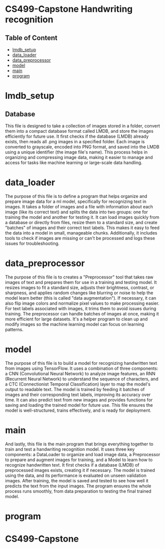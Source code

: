 # CS499-Capstone Handwriting recognition

## Table of Content 

* [lmdb_setup](#lmbd_setup)
* [data_loader](#data_loader)
* [data_preprocessor](#data_preprocessor)
* [model](#model)
* [main](#main)
* [program](#program)


# lmdb_setup
## Database 
This file is designed to take a collection of images stored in a folder, convert them into a compact database format called LMDB, and store the images efficiently for future use. It first checks if the database (LMDB) already exists, then reads all .png images in a specified folder. Each image is converted to grayscale, encoded into PNG format, and saved into the LMDB using a unique identifier (the image file's name). This process helps in organizing and compressing image data, making it easier to manage and access for tasks like machine learning or large-scale data handling.

# data_loader
The purpose of this file is to define a program that helps organize and prepare image data for a ml model, specifically for recognizing text in images. It takes a folder of images and a file with information about each image (like its correct text) and splits the data into two groups: one for training the model and another for testing it. It can load images quickly from a database or directly from files, resize them to a standard size, and create "batches" of images and their correct text labels. This makes it easy to feed the data into a model in small, manageable chunks. Additionally, it includes tools to check if images are missing or can't be processed and logs these issues for troubleshooting.

# data_preprocessor 
The purpose of this file is to creates a "Preprocessor" tool that takes raw images of text and prepares them for use in a training and testing model. It resizes images to fit a standard size, adjusts their brightness, contrast, or sharpness, and applies random changes like blurring or noise to help the model learn better (this is called "data augmentation"). If necessary, it can also flip image colors and normalize pixel values to make processing easier. For text labels associated with images, it trims them to avoid issues during training. The preprocessor can handle batches of images at once, making it more efficient for large datasets. It's a helper program to clean up and modify images so the machine learning model can focus on learning patterns.

# model
The purpose of this file is to build a model for recognizing handwritten text from images using TensorFlow. It uses a combination of three components: a CNN (Convolutional Neural Network) to analyze image features, an RNN (Recurrent Neural Network) to understand the sequence of characters, and a CTC (Connectionist Temporal Classification) layer to map the model's output to readable text. The model is trained by feeding it batches of images and their corresponding text labels, improving its accuracy over time. It can also predict text from new images and provides functions for saving and loading the trained model for future use. This file ensures the model is well-structured, trains effectively, and is ready for deployment.


# main 
And lastly, this file is the main program that brings everything together to train and test a handwriting recognition model. It uses three key components: a DataLoader to organize and load image data, a Preprocessor to prepare and augment images for training, and a Model to learn how to recognize handwritten text. It first checks if a database (LMDB) of preprocessed images exists, creating it if necessary. The model is trained using the data, and its performance is evaluated on unseen validation images. After training, the model is saved and tested to see how well it predicts the text from the input images. The program ensures the whole process runs smoothly, from data preparation to testing the final trained model.

# program

















# CS499-Capstone

